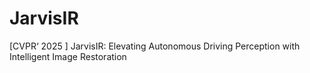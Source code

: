 # JarvisIR
[CVPR‘ 2025 ] JarvisIR: Elevating Autonomous Driving Perception with Intelligent Image Restoration

